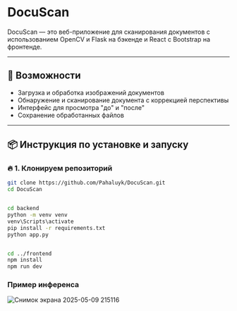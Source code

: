 # DocuScan

DocuScan — это веб-приложение для сканирования документов с использованием OpenCV и Flask на бэкенде и React с Bootstrap на фронтенде.

---

## 🚀 Возможности

- Загрузка и обработка изображений документов
- Обнаружение и сканирование документа с коррекцией перспективы
- Интерфейс для просмотра "до" и "после"
- Сохранение обработанных файлов

---

## 📦 Инструкция по установке и запуску

### 🔥 1. Клонируем репозиторий

```bash
git clone https://github.com/Pahaluyk/DocuScan.git
cd DocuScan


cd backend
python -m venv venv
venv\Scripts\activate
pip install -r requirements.txt
python app.py


cd ../frontend
npm install
npm run dev
```
### Пример инференса
![Снимок экрана 2025-05-09 215116](https://github.com/user-attachments/assets/83a25852-92bd-454f-9695-5c0205a87d95)
